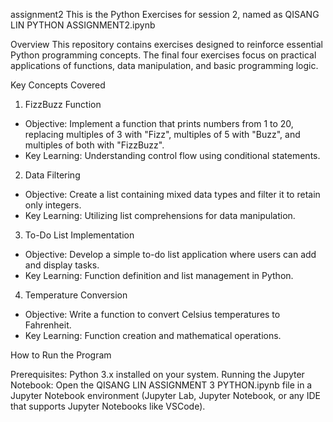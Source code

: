 assignment2
This is the Python Exercises for session 2, named as QISANG LIN PYTHON ASSIGNMENT2.ipynb

Overview
This repository contains exercises designed to reinforce essential Python programming concepts. The final four exercises focus on practical applications of functions, data manipulation, and basic programming logic.

Key Concepts Covered

 1. FizzBuzz Function
- Objective: Implement a function that prints numbers from 1 to 20, replacing multiples of 3 with "Fizz", multiples of 5 with "Buzz", and multiples of both with "FizzBuzz".
- Key Learning: Understanding control flow using conditional statements.

2. Data Filtering
- Objective: Create a list containing mixed data types and filter it to retain only integers.
- Key Learning: Utilizing list comprehensions for data manipulation.

3. To-Do List Implementation
- Objective: Develop a simple to-do list application where users can add and display tasks.
- Key Learning: Function definition and list management in Python.

4. Temperature Conversion
- Objective: Write a function to convert Celsius temperatures to Fahrenheit.
- Key Learning: Function creation and mathematical operations.

How to Run the Program

Prerequisites:
Python 3.x installed on your system.
Running the Jupyter Notebook:
Open the QISANG LIN ASSIGNMENT 3 PYTHON.ipynb file in a Jupyter Notebook environment (Jupyter Lab, Jupyter Notebook, or any IDE that supports Jupyter Notebooks like VSCode).
